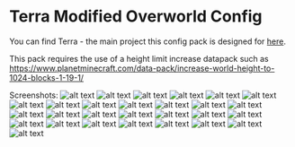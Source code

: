 # Terra Modified Overworld Config
You can find Terra - the main project this config pack is designed for
[here](https://github.com/PolyhedralDev/Terra).

This pack requires the use of a height limit increase datapack such as https://www.planetminecraft.com/data-pack/increase-world-height-to-1024-blocks-1-19-1/

Screenshots:
![alt text](https://github.com/TobyWarren/TerraModified/blob/master/screenshots/huge_2024-02-04_21.52.54.jpg)
![alt text](https://github.com/TobyWarren/TerraModified/blob/master/screenshots/huge_2024-02-04_21.54.14.jpg)
![alt text](https://github.com/TobyWarren/TerraModified/blob/master/screenshots/huge_2024-02-04_21.54.35.jpg)
![alt text](https://github.com/TobyWarren/TerraModified/blob/master/screenshots/huge_2024-02-04_21.57.41.jpg)
![alt text](https://github.com/TobyWarren/TerraModified/blob/master/screenshots/huge_2024-02-04_21.59.35.jpg)
![alt text](https://github.com/TobyWarren/TerraModified/blob/master/screenshots/huge_2024-02-04_22.04.29.jpg)
![alt text](https://github.com/TobyWarren/TerraModified/blob/master/screenshots/huge_2024-02-04_22.05.24.jpg)
![alt text](https://github.com/TobyWarren/TerraModified/blob/master/screenshots/huge_2024-02-04_22.05.39.jpg)
![alt text](https://github.com/TobyWarren/TerraModified/blob/master/screenshots/huge_2024-02-04_22.06.38.jpg)
![alt text](https://github.com/TobyWarren/TerraModified/blob/master/screenshots/huge_2024-02-04_22.07.27.jpg)
![alt text](https://github.com/TobyWarren/TerraModified/blob/master/screenshots/huge_2024-02-04_22.07.49.jpg)
![alt text](https://github.com/TobyWarren/TerraModified/blob/master/screenshots/huge_2024-02-04_22.08.18.jpg)
![alt text](https://github.com/TobyWarren/TerraModified/blob/master/screenshots/huge_2024-02-04_22.08.30.jpg)
![alt text](https://github.com/TobyWarren/TerraModified/blob/master/screenshots/huge_2024-02-22_21.07.11.jpg)
![alt text](https://github.com/TobyWarren/TerraModified/blob/master/screenshots/huge_2024-02-22_21.08.12.jpg)
![alt text](https://github.com/TobyWarren/TerraModified/blob/master/screenshots/huge_2024-02-22_21.09.26.jpg)
![alt text](https://github.com/TobyWarren/TerraModified/blob/master/screenshots/huge_2024-02-22_21.10.28.jpg)
![alt text](https://github.com/TobyWarren/TerraModified/blob/master/screenshots/huge_2024-02-22_21.11.24.jpg)
![alt text](https://github.com/TobyWarren/TerraModified/blob/master/screenshots/huge_2024-02-22_21.11.38.jpg)
![alt text](https://github.com/TobyWarren/TerraModified/blob/master/screenshots/huge_2024-02-22_21.12.27.jpg)
![alt text](https://github.com/TobyWarren/TerraModified/blob/master/screenshots/huge_2024-02-22_21.13.24.jpg)
![alt text](https://github.com/TobyWarren/TerraModified/blob/master/screenshots/huge_2024-02-22_21.14.51.jpg)
![alt text](https://github.com/TobyWarren/TerraModified/blob/master/screenshots/huge_2024-02-22_21.15.59.jpg)
![alt text](https://github.com/TobyWarren/TerraModified/blob/master/screenshots/huge_2024-02-22_21.19.31.jpg)
![alt text](https://github.com/TobyWarren/TerraModified/blob/master/screenshots/huge_2024-02-22_21.20.36.jpg)
![alt text](https://github.com/TobyWarren/TerraModified/blob/master/screenshots/huge_2024-02-22_21.21.40.jpg)
![alt text](https://github.com/TobyWarren/TerraModified/blob/master/screenshots/huge_2024-02-22_21.23.20.jpg)
![alt text](https://github.com/TobyWarren/TerraModified/blob/master/screenshots/huge_2024-02-22_21.24.51.jpg)
